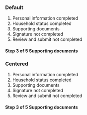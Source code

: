 
<h3 class="site-preview-heading">Default</h3>
<div class="usa-step-indicator" aria-label="progress">
  <ol class="usa-step-indicator__segments">
    <li class="usa-step-indicator__segment usa-step-indicator__segment--complete">
      <span class="usa-step-indicator__segment-label">
        Personal information 
        <span class="usa-sr-only">completed</span>
      </span>
    </li>
    <li class="usa-step-indicator__segment usa-step-indicator__segment--complete">
      <span class="usa-step-indicator__segment-label">
        Household status 
        <span class="usa-sr-only">completed</span>
      </span>
    </li>
    <li class="usa-step-indicator__segment usa-step-indicator__segment--current" aria-current="true">
      <span class="usa-step-indicator__segment-label">
        Supporting documents
      </span>
    </li>
    <li class="usa-step-indicator__segment usa-step-indicator__segment--incomplete">
      <span class="usa-step-indicator__segment-label">
        Signature 
        <span class="usa-sr-only">not completed</span>
      </span>
    </li>
    <li class="usa-step-indicator__segment usa-step-indicator__segment--incomplete">
      <span class="usa-step-indicator__segment-label">
        Review and submit 
        <span class="usa-sr-only">not completed</span>
      </span>
    </li>
  </ol>
  <div class="usa-step-indicator__header">
    <h4 class="usa-step-indicator__heading">
      <span class="usa-step-indicator__heading-counter"
        ><span class="usa-sr-only">Step</span>
        <span class="usa-step-indicator__current-step">3</span>
        <span class="usa-step-indicator__total-steps">of 5</span> </span
      ><span class="usa-step-indicator__heading-text"
        >Supporting documents</span
      >
    </h4>
  </div>
</div>

<h3 class="site-preview-heading">Centered</h3>
<div class="usa-step-indicator usa-step-indicator--center" aria-label="progress">
  <ol class="usa-step-indicator__segments">
    <li class="usa-step-indicator__segment usa-step-indicator__segment--complete">
      <span class="usa-step-indicator__segment-label">
        Personal information 
        <span class="usa-sr-only">completed</span>
      </span>
    </li>
    <li class="usa-step-indicator__segment usa-step-indicator__segment--complete">
      <span class="usa-step-indicator__segment-label">
        Household status 
        <span class="usa-sr-only">completed</span>
      </span>
    </li>
    <li class="usa-step-indicator__segment usa-step-indicator__segment--current" aria-current="true">
      <span class="usa-step-indicator__segment-label">
        Supporting documents
      </span>
    </li>
    <li class="usa-step-indicator__segment usa-step-indicator__segment--incomplete">
      <span class="usa-step-indicator__segment-label">
        Signature 
        <span class="usa-sr-only">not completed</span>
      </span>
    </li>
    <li class="usa-step-indicator__segment usa-step-indicator__segment--incomplete">
      <span class="usa-step-indicator__segment-label">
        Review and submit 
        <span class="usa-sr-only">not completed</span>
      </span>
    </li>
  </ol>
  <div class="usa-step-indicator__header">
    <h4 class="usa-step-indicator__heading">
      <span class="usa-step-indicator__heading-counter"
        ><span class="usa-sr-only">Step</span>
        <span class="usa-step-indicator__current-step">3</span>
        <span class="usa-step-indicator__total-steps">of 5</span> </span
      ><span class="usa-step-indicator__heading-text"
        >Supporting documents</span
      >
    </h4>
  </div>
</div>